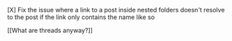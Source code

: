 [X] Fix the issue where a link to a post inside nested folders doesn't resolve to the post if the link only contains the name like so

[[What are threads anyway?]]